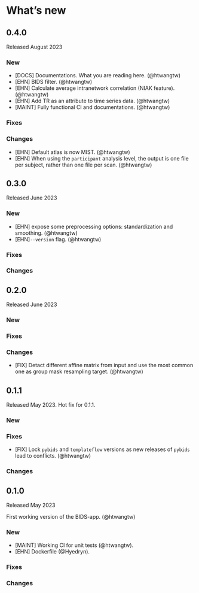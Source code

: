 # What’s new

## 0.4.0

Released August 2023

### New

- [DOCS] Documentations. What you are reading here. (@htwangtw)
- [EHN] BIDS filter. (@htwangtw)
- [EHN] Calculate average intranetwork correlation (NIAK feature). (@htwangtw)
- [EHN] Add TR as an attribute to time series data. (@htwangtw)
- [MAINT] Fully functional CI and documentations. (@htwangtw)

### Fixes

### Changes

- [EHN] Default atlas is now MIST. (@htwangtw)
- [EHN] When using the `participant` analysis level, the output is one file per subject, rather than one file per scan. (@htwangtw)

## 0.3.0

Released June 2023

### New

- [EHN] expose some preprocessing options: standardization and smoothing. (@htwangtw)
- [EHN]`--version` flag. (@htwangtw)

### Fixes

### Changes

## 0.2.0

Released June 2023

### New

### Fixes

### Changes

- [FIX] Detact different affine matrix from input and use the most common one as group mask resampling target. (@htwangtw)


## 0.1.1

Released May 2023. Hot fix for 0.1.1.

### New

### Fixes
- [FIX] Lock `pybids` and `templateflow` versions as new releases of `pybids` lead to conflicts. (@htwangtw)

### Changes

## 0.1.0

Released May 2023

First working version of the BIDS-app. (@htwangtw)

### New

- [MAINT] Working CI for unit tests (@htwangtw).
- [EHN] Dockerfile (@Hyedryn).

### Fixes

### Changes
